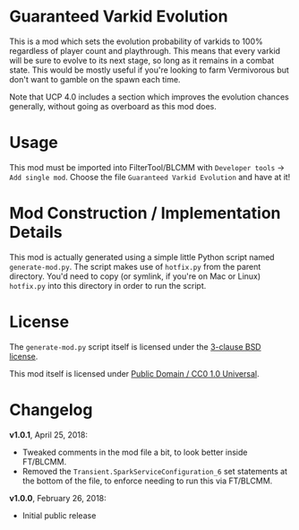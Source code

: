 Guaranteed Varkid Evolution
===========================

This is a mod which sets the evolution probability of varkids to 100%
regardless of player count and playthrough.  This means that every varkid
will be sure to evolve to its next stage, so long as it remains in a
combat state.  This would be mostly useful if you're looking to farm
Vermivorous but don't want to gamble on the spawn each time.

Note that UCP 4.0 includes a section which improves the evolution chances
generally, without going as overboard as this mod does.

Usage
=====

This mod must be imported into FilterTool/BLCMM with `Developer tools` ->
`Add single mod`.  Choose the file `Guaranteed Varkid Evolution` and have at
it!

Mod Construction / Implementation Details
=========================================

This mod is actually generated using a simple little Python script named
`generate-mod.py`.  The script makes use of `hotfix.py` from the parent
directory.  You'd need to copy (or symlink, if you're on Mac or Linux)
`hotfix.py` into this directory in order to run the script.

License
=======

The `generate-mod.py` script itself is licensed under the
[3-clause BSD license](https://opensource.org/licenses/BSD-3-Clause).

This mod itself is licensed under
[Public Domain / CC0 1.0 Universal](https://creativecommons.org/publicdomain/zero/1.0/).

Changelog
=========

**v1.0.1**, April 25, 2018:
 * Tweaked comments in the mod file a bit, to look better inside FT/BLCMM.
 * Removed the `Transient.SparkServiceConfiguration_6` set statements at the
   bottom of the file, to enforce needing to run this via FT/BLCMM.

**v1.0.0**, February 26, 2018:
 * Initial public release
